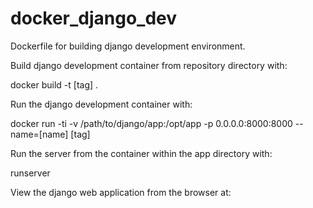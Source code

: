 # docker_django_dev
Dockerfile for building django development environment.

Build django development container from repository directory with:

docker build -t [tag] .

Run the django development container with:

docker run -ti -v /path/to/django/app:/opt/app -p 0.0.0.0:8000:8000 --name=[name] [tag]

Run the server from the container within the app directory with:

runserver

View the django web application from the browser at:

[docker machine ip]:8000

